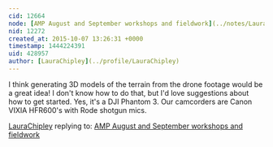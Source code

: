 ```yaml
---
cid: 12664
node: [AMP August and September workshops and fieldwork](../notes/LauraChipley/10-06-2015/amp-august-and-september-workshops-and-fieldwork)
nid: 12272
created_at: 2015-10-07 13:26:31 +0000
timestamp: 1444224391
uid: 428957
author: [LauraChipley](../profile/LauraChipley)
---
```


I think generating 3D models of the terrain from the drone footage would be a great idea! I don't know how to do that, but I'd love suggestions about how to get started. Yes, it's a DJI Phantom 3.
Our camcorders are Canon VIXIA HFR600's with Rode shotgun mics.

[LauraChipley](../profile/LauraChipley) replying to: [AMP August and September workshops and fieldwork](../notes/LauraChipley/10-06-2015/amp-august-and-september-workshops-and-fieldwork)

